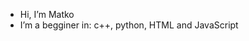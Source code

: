 - Hi, I’m Matko
- I’m a begginer in: c++, python, HTML and JavaScript


<!---
L-Matko/L-Matko is a ✨ special ✨ repository because its `README.md` (this file) appears on your GitHub profile.
You can click the Preview link to take a look at your changes.
--->

